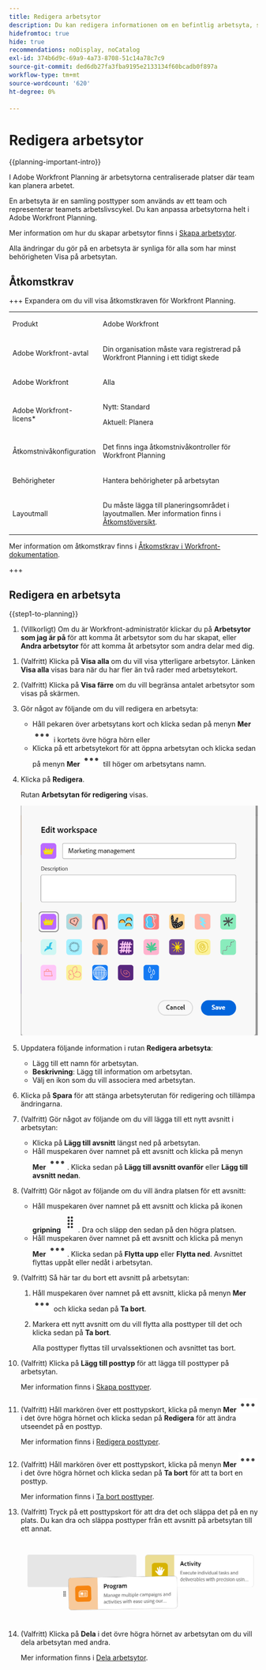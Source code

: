 ```yaml
---
title: Redigera arbetsytor
description: Du kan redigera informationen om en befintlig arbetsyta, som att byta namn på den.
hidefromtoc: true
hide: true
recommendations: noDisplay, noCatalog
exl-id: 374b6d9c-69a9-4a73-8708-51c14a78c7c9
source-git-commit: ded6db27fa3fba9195e2133134f60bcadb0f897a
workflow-type: tm+mt
source-wordcount: '620'
ht-degree: 0%

---
```


<!--update the metadata with real information when making this available in TOC and in the left nav-->

# Redigera arbetsytor

{{planning-important-intro}}

I Adobe Workfront Planning är arbetsytorna centraliserade platser där team kan planera arbetet.

En arbetsyta är en samling posttyper som används av ett team och representerar teamets arbetslivscykel. Du kan anpassa arbetsytorna helt i Adobe Workfront Planning.

Mer information om hur du skapar arbetsytor finns i [Skapa arbetsytor](/help/quicksilver/planning/architecture/create-workspaces.md).

Alla ändringar du gör på en arbetsyta är synliga för alla som har minst behörigheten Visa på arbetsytan.

## Åtkomstkrav

+++ Expandera om du vill visa åtkomstkraven för Workfront Planning.

<table style="table-layout:auto">
 <col>
 </col>
 <col>
 </col>
 <tbody>
    <tr>
<tr>
<td>
   <p> Produkt</p> </td>
   <td>
   <p> Adobe Workfront</p> </td>
  </tr>  
 <td role="rowheader"><p>Adobe Workfront-avtal</p></td>
   <td>
<p>Din organisation måste vara registrerad på Workfront Planning i ett tidigt skede </p>
   </td>
  </tr>
  <tr>
   <td role="rowheader"><p>Adobe Workfront</p></td>
   <td>
<p>Alla</p>
   </td>
  </tr>
  <tr>
   <td role="rowheader"><p>Adobe Workfront-licens*</p></td>
   <td>
   <p>Nytt: Standard</p>
   <p>Aktuell: Planera</p> 
  </td>
  </tr>

<tr>
   <td role="rowheader"><p>Åtkomstnivåkonfiguration</p></td>
   <td> <p>Det finns inga åtkomstnivåkontroller för Workfront Planning</p>
</td>
  </tr>

<tr>
   <td role="rowheader"><p>Behörigheter</p></td>
   <td> <p>Hantera behörigheter på arbetsytan </p>  
</td>
  </tr>

<tr>
   <td role="rowheader"><p>Layoutmall</p></td>
   <td> <p>Du måste lägga till planeringsområdet i layoutmallen. Mer information finns i <a href="/help/quicksilver/planning/access/access-overview.md">Åtkomstöversikt</a>. </p>  
</td>
  </tr>

</tbody>
</table>

Mer information om åtkomstkrav finns i [Åtkomstkrav i Workfront-dokumentation](/help/quicksilver/administration-and-setup/add-users/access-levels-and-object-permissions/access-level-requirements-in-documentation.md).

+++

## Redigera en arbetsyta

{{step1-to-planning}}

1. (Villkorligt) Om du är Workfront-administratör klickar du på **Arbetsytor som jag är på** för att komma åt arbetsytor som du har skapat, eller **Andra arbetsytor** för att komma åt arbetsytor som andra delar med dig.

<!--***********Replace the steps from the next below till the "Update the following information in the Edit workspace box:" (but keep this last step)*******-->

1. (Valfritt) Klicka på **Visa alla** om du vill visa ytterligare arbetsytor. Länken **Visa alla** visas bara när du har fler än två rader med arbetsytekort.
1. (Valfritt) Klicka på **Visa färre** om du vill begränsa antalet arbetsytor som visas på skärmen.
1. Gör något av följande om du vill redigera en arbetsyta:

   * Håll pekaren över arbetsytans kort och klicka sedan på menyn **Mer** ![](assets/more-menu.png) i kortets övre högra hörn
eller
   * Klicka på ett arbetsytekort för att öppna arbetsytan och klicka sedan på menyn **Mer** ![](assets/more-menu.png) till höger om arbetsytans namn.
1. Klicka på **Redigera**.

   Rutan **Arbetsytan för redigering** visas.

   ![](assets/edit-workspace-box.png)

1. Uppdatera följande information i rutan **Redigera arbetsyta**:

   * Lägg till ett namn för arbetsytan. <!--did they add a label for this field?-->
   * **Beskrivning**: Lägg till information om arbetsytan.
   * Välj en ikon som du vill associera med arbetsytan.

1. Klicka på **Spara** för att stänga arbetsyterutan för redigering och tillämpa ändringarna.

1. (Valfritt) Gör något av följande om du vill lägga till ett nytt avsnitt i arbetsytan:

   * Klicka på **Lägg till avsnitt** längst ned på arbetsytan.
   * Håll muspekaren över namnet på ett avsnitt och klicka på menyn **Mer** ![](assets/more-menu.png). Klicka sedan på **Lägg till avsnitt ovanför** eller **Lägg till avsnitt nedan**.

1. (Valfritt) Gör något av följande om du vill ändra platsen för ett avsnitt:

   * Håll muspekaren över namnet på ett avsnitt och klicka på ikonen **gripning** ![](assets/grab-icon.png). Dra och släpp den sedan på den högra platsen.
   * Håll muspekaren över namnet på ett avsnitt och klicka på menyn **Mer** ![](assets/more-menu.png). Klicka sedan på **Flytta upp** eller **Flytta ned**. Avsnittet flyttas uppåt eller nedåt i arbetsytan.

1. (Valfritt) Så här tar du bort ett avsnitt på arbetsytan:

   1. Håll muspekaren över namnet på ett avsnitt, klicka på menyn **Mer** ![](assets/more-menu.png) och klicka sedan på **Ta bort**. <!--add screen shot when UI is final?-->
   1. Markera ett nytt avsnitt om du vill flytta alla posttyper till det och klicka sedan på **Ta bort**. <!--check the button name; logged a bug to change it to "Delete" from "Delete section".-->

      Alla posttyper flyttas till urvalssektionen och avsnittet tas bort.

1. (Valfritt) Klicka på **Lägg till posttyp** för att lägga till posttyper på arbetsytan.

   Mer information finns i [Skapa posttyper](/help/quicksilver/planning/architecture/create-record-types.md).

1. (Valfritt) Håll markören över ett posttypskort, klicka på menyn **Mer** ![](assets/more-menu.png) i det övre högra hörnet och klicka sedan på **Redigera** för att ändra utseendet på en posttyp.

   Mer information finns i [Redigera posttyper](/help/quicksilver/planning/architecture/edit-record-types.md).

1. (Valfritt) Håll markören över ett posttypskort, klicka på menyn **Mer** ![](assets/more-menu.png) i det övre högra hörnet och klicka sedan på **Ta bort** för att ta bort en posttyp.

   Mer information finns i [Ta bort posttyper](/help/quicksilver/planning/architecture/delete-record-types.md).

1. (Valfritt) Tryck på ett posttypskort för att dra det och släppa det på en ny plats. Du kan dra och släppa posttyper från ett avsnitt på arbetsytan till ett annat.

   ![](assets/drag-and-drop-record-types-in-a-workspace.png)

1. (Valfritt) Klicka på **Dela** i det övre högra hörnet av arbetsytan om du vill dela arbetsytan med andra.

   Mer information finns i [Dela arbetsytor](/help/quicksilver/planning/access/share-workspaces.md).
